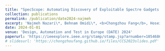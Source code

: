 ```yaml
---
title: "SpecScope: Automating Discovery of Exploitable Spectre Gadgets on Black-box Microarchitectures"
collection: publications
permalink: /publication/date2024-najmeh
excerpt: 'Najmeh Nazari\*, Behnam Omidi\*, <b>Chongzhou Fang</b>, Hosein Mohammadi Makrani, Setareh Rafatirad, Avesta Sasan, Houman Homayoun and Khaled N. Khasawneh'
date: 2024-01-01
venue: 'Design, Automation and Test in Europe (DATE) 2024'
paperurl: 'https://ieeexplore.ieee.org/stamp/stamp.jsp?arnumber=10546869'
# slidesurl: 'https://chongzhoufang.github.io/files/CCS2023slides.pdf'
---
```

